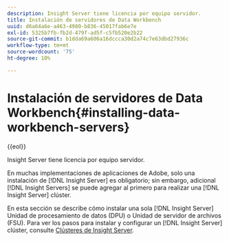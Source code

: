 ```yaml
---
description: Insight Server tiene licencia por equipo servidor.
title: Instalación de servidores de Data Workbench
uuid: d6a64a6e-a463-4980-b836-45017fab6e7e
exl-id: 5325b7fb-fb2d-479f-ad5f-c5fb520e2b22
source-git-commit: b1dda69a606a16dccca30d2a74c7e63dbd27936c
workflow-type: tm+mt
source-wordcount: '75'
ht-degree: 10%

---
```


# Instalación de servidores de Data Workbench{#installing-data-workbench-servers}

{{eol}}

Insight Server tiene licencia por equipo servidor.

En muchas implementaciones de aplicaciones de Adobe, solo una instalación de [!DNL Insight Server] es obligatorio; sin embargo, adicional [!DNL Insight Servers] se puede agregar al primero para realizar una [!DNL Insight Server] clúster.

En esta sección se describe cómo instalar una sola [!DNL Insight Server] Unidad de procesamiento de datos (DPU) o Unidad de servidor de archivos (FSU). Para ver los pasos para instalar y configurar un [!DNL Insight Server] clúster, consulte [Clústeres de Insight Server](../../../home/c-inst-svr/c-install-ins-svr/c-ins-svr-clstrs/c-abt-ins-svr-clsters.md).
